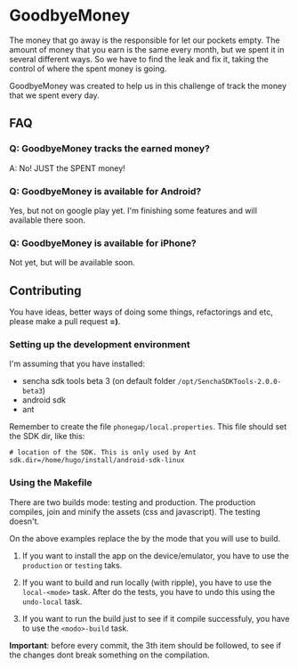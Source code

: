 # GoodbyeMoney

The money that go away is the responsible for let our pockets empty. The amount
of money that you earn is the same every month, but we spent it in several
different ways. So we have to find the leak and fix it, taking the control of
where the spent money is going.

GoodbyeMoney was created to help us in this challenge of track the money that we
spent every day.

## FAQ

### Q: GoodbyeMoney tracks the earned money?

A: No! JUST the SPENT money!

### Q: GoodbyeMoney is available for Android?

Yes, but not on google play yet. I'm finishing some features and will available
there soon.

### Q: GoodbyeMoney is available for iPhone?

Not yet, but will be available soon.


## Contributing

You have ideas, better ways of doing some things, refactorings and etc, please
make a pull request **=)**.

### Setting up the development environment

I'm assuming that you have installed:

- sencha sdk tools beta 3 (on default folder `/opt/SenchaSDKTools-2.0.0-beta3`)
- android sdk
- ant

Remember to create the file `phonegap/local.properties`. This file should set
the SDK dir, like this:

    # location of the SDK. This is only used by Ant
    sdk.dir=/home/hugo/install/android-sdk-linux

### Using the Makefile

There are two builds mode: testing and production. The production compiles, join and minify the assets (css and javascript). The testing doesn't.

On the above examples replace the **<mode>** by the mode that you will use to build.

1. If you want to install the app on the device/emulator, you have to use the `production` or `testing` taks.

2. If you want to build and run locally (with ripple), you have to use the `local-<mode>` task. After do the tests, you have to undo this using the `undo-local` task.

3. If you want to run the build just to see if it compile successfuly, you have to use the `<modo>-build` task.

**Important**: before every commit, the 3th item should be followed, to see if the changes dont break something on the compilation.
